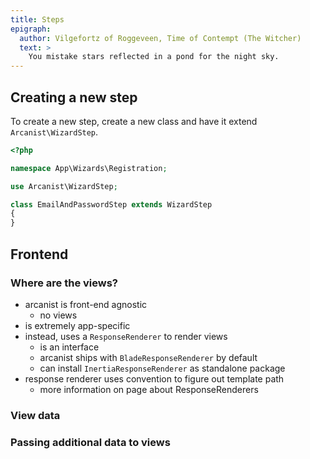 ```yaml
---
title: Steps
epigraph:
  author: Vilgefortz of Roggeveen, Time of Contempt (The Witcher)
  text: >
    You mistake stars reflected in a pond for the night sky.
---
```


## Creating a new step

To create a new step, create a new class and have it extend `Arcanist\WizardStep`.

<tabbed-code-example>

<code-tab name="EmailAndPasswordStep.php">

```php
<?php

namespace App\Wizards\Registration;

use Arcanist\WizardStep;

class EmailAndPasswordStep extends WizardStep
{
}

```

</code-tab>

</tabbed-code-example>

## Frontend

### Where are the views?

- arcanist is front-end agnostic
  - no views
- is extremely app-specific
- instead, uses a `ResponseRenderer` to render views
  - is an interface
  - arcanist ships with `BladeResponseRenderer` by default
  - can install `InertiaResponseRenderer` as standalone package
- response renderer uses convention to figure out template path
  - more information on page about ResponseRenderers

### View data

### Passing additional data to views

